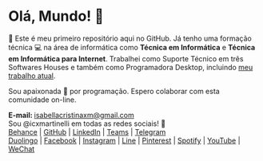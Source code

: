 <html>
<head>
  <link rel="stylesheet" href="https://cdn.jsdelivr.net/npm/bootstrap-icons@1.13.1/font/bootstrap-icons.min.css">
</head>
<body>

<h1>Olá, Mundo! 👋</h1>

<p>💁 Este é meu primeiro repositório aqui no GitHub. Já tenho uma formação técnica 💻 na área de informática como <strong>Técnica em Informática</strong> e <strong>Técnica em Informática para Internet</strong>. Trabalhei como Suporte Técnico em três Softwares Houses e também como Programadora Desktop, incluindo <a href="https://rossiwd.com.br/">meu trabalho atual</a>.</p>

<p>Sou apaixonada 💛 por programação. Espero colaborar com esta comunidade on-line. </p>

<p><strong>E-mail: </strong><a href="mailto:isabellacristinaxm@gmail.com">isabellacristinaxm@gmail.com</a>
<br>Sou @icxmartinelli em todas as redes sociais! 🌻
<br>
  <a href="http://be.net/icxmartinelli/">Behance</a> | <a href="http://github.com/icxmartinelli/">GitHub</a> | <a href="https://www.linkedin.com/in/icxmartinelli/">LinkedIn</a> | <a href="https://teams.live.com/l/invite/FAAvPcMix-m5LvAAQE">Teams</a> | <a href="https://t.me/icxmartinelli">Telegram</a>
<br>
  <a href="https://www.duolingo.com/profile/icxmartinelli_">Duolingo</a> | <a href="https://www.facebook.com/icxmartinelli">Facebook</a> | <a href="https://www.instagram.com/icxmartinelli/">Instagram</a> | <a href="https://line.me/ti/p/wvOWD-7C_6">Line</a> | <a href="https://br.pinterest.com/icxmartinelli/">Pinterest</a> | <a href="https://open.spotify.com/user/isabellacristinaxm">Spotify</a> | <a href="https://www.youtube.com/@icxmartinelli">YouTube</a> | <a href="https://u.wechat.com/kH1IQ98ShtXb60TMjCJQDk4?s=2">WeChat</a>
</p>

</body>
</html>
